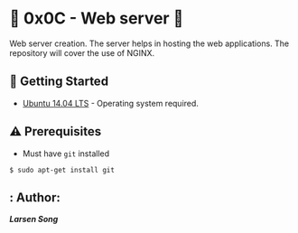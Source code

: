 # :shell: 0x0C - Web server :shell:
Web server creation. The server helps in hosting the web applications.
The repository will cover  the  use of  NGINX.

## :running: Getting Started

* [Ubuntu 14.04 LTS](http://releases.ubuntu.com/14.04/) - Operating system required.

## :warning: Prerequisites

* Must have `git` installed
 
 ```
 $ sudo apt-get install git
  ```
## : Author: 

***Larsen Song***
